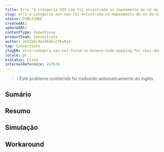 ```yaml
---
title: Erro "A categoria XXX não foi encontrada no mapeamento do nó de navegação para a especificação de departamento da SKU, escolha uma categoria global mais específica" persistente
slug: erro-a-categoria-xxx-nao-foi-encontrada-no-mapeamento-do-no-de-navegacao-para-a-especificacao-de-departamento-da-sku-escolha-uma-categoria-global-mais-especifica-persistente
status: PUBLISHED
createdAt: 
updatedAt: 
contentType: knownIssue
productTeam: Connections
author: 2mXZkbi0oi061KicTExNjo
tag: Connections
slugEN: erro-category-xxx-not-found-in-browse-node-mapping-for-skus-department-specification-choose-a-more-specific-global-category-persistente
locale: pt
kiStatus: Fixed
internalReference: 417639
---
```


>ℹ️ Este problema conhecido foi traduzido automaticamente do inglês.

## Sumário

## **Resumo**
## Simulação


## Workaround

